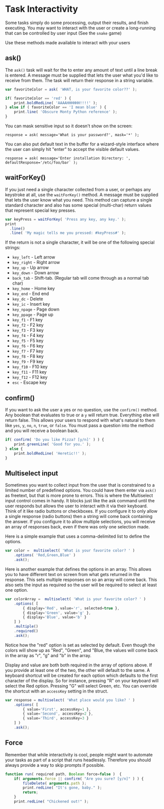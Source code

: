 # Task Interactivity

Some tasks simply do some processing, output their results, and finish executing. You may want to interact with the user or create a long-running that can be controlled by user input (See the `snake` game)

Use these methods made available to interact with your users

## ask()

The `ask()` task will wait for the to enter any amount of text until a line break is entered. A message must be supplied that lets the user what you'd like to receive from them. The task will return their response in a string variable.

```javascript
var favoriteColor = ask( 'WHAT, is your favorite color??' );

if( favoriteColor == 'red' ) {
    print.boldRedLine( 'AAAAHHHHHH!!!!' );
} else if ( favoriteColor == 'I mean blue' ) {
    print.line( 'Obscure Monty Python reference' );
}
```

You can mask sensitive input so it doesn't show on the screen:

```
response = ask( message='What is your password?', mask='*' );
```

You can also put default text in the buffer for a wizard-style interface where the user can simply hit "enter" to accept the visible default values.

```
response = ask( message='Enter installation Directory: ', defaultResponse='/etc/foo/bar` );
```

## waitForKey()

If you just need a single character collected from a user, or perhaps any keystroke at all, use the `waitForKey()` method. A message must be supplied that lets the user know what you need. This method  can capture a single standard character and also has some special (multi-char) return values that represent special key presses. &#x20;

```javascript
var keyPress = waitForKey( 'Press any key, any key.' );
print
  .line()
  .line( 'My magic tells me you pressed: #keyPress#' );
```

If the return is not a single character, it will be one of the following special strings:

* `key_left` - Left arrow
* `key_right` -  &#x20;Right arrow
* `key_up` - Up arrow
* `key_down`  &#x20;\- Down arrow
* `back_tab` - Shift-tab.  (Regular tab will come through as a normal tab char)
* `key_home`  &#x20;\- Home key
* `key_end` - End end
* `key_dc` - Delete
* `key_ic` - Insert key
* `key_npage` -  &#x20;Page down
* `key_ppage`  &#x20;\- Page up
* `key_f1` - F1 key
* `key_f2` - F2 key
* `key_f3` - F3 key
* `key_f4` - F4 key
* `key_f5` - F5 key
* `key_f6` - F6 key
* `key_f7` - F7 key
* `key_f8` - F8 key
* `key_f9` - F9 key
* `key_f10` -  &#x20;F10 key
* `key_f11` - F11 key
* `key_f12`  &#x20;\- F12 key
* `esc` - Escape key

## confirm()

If you want to ask the user a yes or no question, use the `confirm()` method. Any boolean that evaluates to true or a `y` will return true. Everything else will return false. This allows your users to respond with what's natural to them like `yes`, `y`, `no`, `n`, `true`, or `false`. You must pass a question into the method and you will receive a boolean back.

```javascript
if( confirm( 'Do you like Pizza? [y/n]' ) ) {
    print.greenLine( 'Good for you.' );
} else {
    print.boldRedLine( 'Heretic!!' );
}
```

## Multiselect input

Sometimes you want to collect input from the user that is constrained to a limited number of predefined options.  You could have them enter via `ask()` as freetext, but  that is more prone to errors.  This is where the Multiselect input control comes in handy.   It blocks just like the ask command until the user responds but allows the user to interact with it via their keyboard.  Think of it like radio buttons or checkboxes.  If you configure it to only allow a single response (radio buttons) then a string will come back containing the answer.  If you configure it to allow multiple selections, you will receive an array of responses back, even if there was only one selection made.&#x20;

Here is a simple example that uses a comma-delimited list to define the options.

```javascript
var color =  multiselect( 'What is your favorite color? ' )
    .options( 'Red,Green,Blue' )
    .ask();
```

Here is another example that defines the options in an array.  This allows you to have different text on screen from what gets returned in the response.  This sets multiple responses on so an array will come back.  This also sets the input as required so the user will be required to select at least one option.

```javascript
var colorArray =  multiselect( 'What is your favorite color? ' )
    .options( [
        { display='Red', value='r', selected=true },
        { display='Green', value='g' },
        { display='Blue', value='b' }
    ] )
    .multiple()
    .required()
    .ask();
```

Notice how the "red" option is set as selected by default.  Even though the colors will show up as "Red", "Green", and "Blue, the values will come back in the array as "r", "g" and "b" in the array. &#x20;

Display and value are both both required in the array of options above.  If you provide at least one of the two, the other will default to the same.  A keyboard shortcut will be created for each option which defaults to the first character of the display.  So for instance, pressing "R" on your keyboard will select the Red option. Pressing "G" will select Green, etc.  You can override the shortcut with an `accessKey` setting in the struct. &#x20;

```javascript
var response = multiselect( 'What place would you like? ' )
	.options( [
		{ value='First', accessKey=1 },
		{ value='Second', accessKey=2 },
		{ value='Third', accessKey=3 }
	] )
	.ask();
```

## &#x20;Force

Remember that while interactivity is cool, people might want to automate your tasks as part of a script that runs headlessly. Therefore you should always provide a way to skip prompts if possible.

```javascript
function run( required path, Boolean force=false )  {
    if( arguments.force || confirm( "Are you sure? [y/n]" ) ) {
        fileDelete( arguments.path );
        print.redLine( "It's gone, baby." );
        return;
    }
    print.redLine( "Chickened out!" );
```
